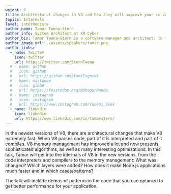 ```yaml
---
weight: 8
title: Architectural changes in V8 and how they will improve your server performances
topics: Internals
level: intermediate
author_name: Tamar Twena-Stern 
author_info: System Architect at XM Cyber
author_bio: Tamar Twena-Stern is a software manager and architect. In the past, she managed large development teams, and was a CTO of a start up of my own. She has a decade of software engineering experience in various technologies like Server side, big data, mobile, web technologies, and security. She is currently focusing on Node.js, and have a deep knowledge of Node.js server architecture and Node.js performance optimisations.
author_image_url: ./assets/speakers/tamar.png
author_links: 
  - name: twitter
    icon: twitter
    url: https://twitter.com/SternTwena
  # - name: github
  #   icon: github
  #   url: https://github.com/kamilogorek
  # - name: mastodon
  #   icon: globe
  #   url: https://fosstodon.org/@ShogunPanda
  # - name: instagram
  #   icon: instagram
  #   url: https://www.instagram.com/ruheni_alex
  - name: linkedin
    icon: linkedin
    url: https://www.linkedin.com/in/tamarstern/
---
```



In the newest versions of V8, there are architectural changes that make V8 extremely fast. When V8 parses code, part of it is interpreted and part of it compiles. V8 memory management has improved a lot and now presents sophisticated algorithms, as well as many interesting optimizations. In this talk, Tamar will get into the internals of V8 in the new versions, from the code interpreters and compilers to the memory management: What was changed? Which layers were added? How does it make Node.js applications much faster and in which cases/patterns? 

The talk will include demos of patterns in the code that you can optimize to get better performance for your application.